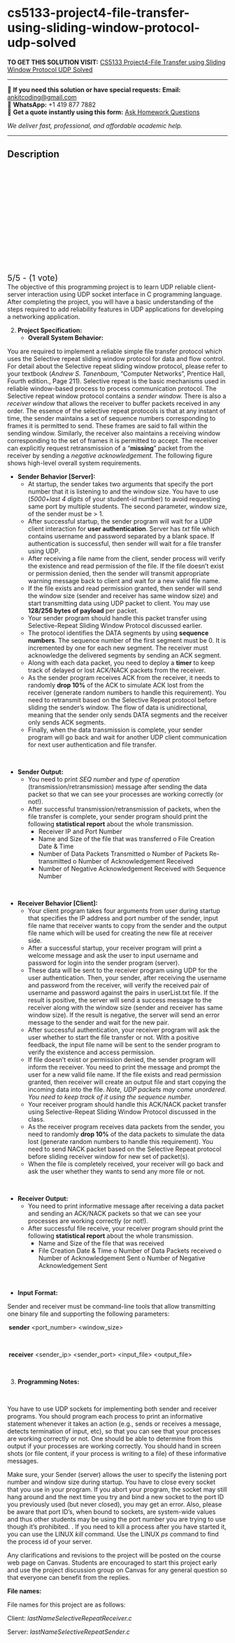 # cs5133-project4-file-transfer-using-sliding-window-protocol-udp-solved
**TO GET THIS SOLUTION VISIT:** [CS5133 Project4-File Transfer using Sliding Window Protocol UDP Solved](https://www.ankitcodinghub.com/product/cs5133-project4-file-transfer-using-sliding-window-protocol-udp-solved/)


---

📩 **If you need this solution or have special requests:** **Email:** ankitcoding@gmail.com  
📱 **WhatsApp:** +1 419 877 7882  
📄 **Get a quote instantly using this form:** [Ask Homework Questions](https://www.ankitcodinghub.com/services/ask-homework-questions/)

*We deliver fast, professional, and affordable academic help.*

---

<h2>Description</h2>



<div class="kk-star-ratings kksr-auto kksr-align-center kksr-valign-top" data-payload="{&quot;align&quot;:&quot;center&quot;,&quot;id&quot;:&quot;72309&quot;,&quot;slug&quot;:&quot;default&quot;,&quot;valign&quot;:&quot;top&quot;,&quot;ignore&quot;:&quot;&quot;,&quot;reference&quot;:&quot;auto&quot;,&quot;class&quot;:&quot;&quot;,&quot;count&quot;:&quot;1&quot;,&quot;legendonly&quot;:&quot;&quot;,&quot;readonly&quot;:&quot;&quot;,&quot;score&quot;:&quot;5&quot;,&quot;starsonly&quot;:&quot;&quot;,&quot;best&quot;:&quot;5&quot;,&quot;gap&quot;:&quot;4&quot;,&quot;greet&quot;:&quot;Rate this product&quot;,&quot;legend&quot;:&quot;5\/5 - (1 vote)&quot;,&quot;size&quot;:&quot;24&quot;,&quot;title&quot;:&quot;CS5133 Project4-File Transfer using Sliding Window Protocol UDP Solved&quot;,&quot;width&quot;:&quot;138&quot;,&quot;_legend&quot;:&quot;{score}\/{best} - ({count} {votes})&quot;,&quot;font_factor&quot;:&quot;1.25&quot;}">

<div class="kksr-stars">

<div class="kksr-stars-inactive">
            <div class="kksr-star" data-star="1" style="padding-right: 4px">


<div class="kksr-icon" style="width: 24px; height: 24px;"></div>
        </div>
            <div class="kksr-star" data-star="2" style="padding-right: 4px">


<div class="kksr-icon" style="width: 24px; height: 24px;"></div>
        </div>
            <div class="kksr-star" data-star="3" style="padding-right: 4px">


<div class="kksr-icon" style="width: 24px; height: 24px;"></div>
        </div>
            <div class="kksr-star" data-star="4" style="padding-right: 4px">


<div class="kksr-icon" style="width: 24px; height: 24px;"></div>
        </div>
            <div class="kksr-star" data-star="5" style="padding-right: 4px">


<div class="kksr-icon" style="width: 24px; height: 24px;"></div>
        </div>
    </div>

<div class="kksr-stars-active" style="width: 138px;">
            <div class="kksr-star" style="padding-right: 4px">


<div class="kksr-icon" style="width: 24px; height: 24px;"></div>
        </div>
            <div class="kksr-star" style="padding-right: 4px">


<div class="kksr-icon" style="width: 24px; height: 24px;"></div>
        </div>
            <div class="kksr-star" style="padding-right: 4px">


<div class="kksr-icon" style="width: 24px; height: 24px;"></div>
        </div>
            <div class="kksr-star" style="padding-right: 4px">


<div class="kksr-icon" style="width: 24px; height: 24px;"></div>
        </div>
            <div class="kksr-star" style="padding-right: 4px">


<div class="kksr-icon" style="width: 24px; height: 24px;"></div>
        </div>
    </div>
</div>


<div class="kksr-legend" style="font-size: 19.2px;">
            5/5 - (1 vote)    </div>
    </div>
The objective of this programming project is to learn UDP reliable client-server interaction using UDP socket interface in C programming language. After completing the project, you will have a basic understanding of the steps required to add reliability features in UDP applications for developing a networking application.

<ol start="2">
<li><strong>Project Specification: </strong>
<ul>
<li><strong>Overall System Behavior: </strong></li>
</ul>
</li>
</ol>
You are required to implement a reliable simple file transfer protocol which uses the Selective repeat sliding window protocol for data and flow control. For detail about the Selective repeat sliding window protocol, please refer to your textbook (<em>Andrew S. Tanenbaum</em>, “Computer Networks”, Prentice Hall, Fourth edition., Page 211). Selective repeat is the basic mechanisms used in reliable window-based process to process communication protocol. The Selective repeat window protocol contains a <em>sender window.</em> There is also a <em>receiver window</em> that allows the receiver to buffer packets received in any order. The essence of the selective repeat protocols is that at any instant of time, the sender maintains a set of sequence numbers corresponding to frames it is permitted to send. These frames are said to fall within the sending window. Similarly, the receiver also maintains a receiving window corresponding to the set of frames it is permitted to accept. The receiver can explicitly request retransmission of a “<strong>missing</strong>” packet from the receiver by sending a <em>negative acknowledgement. </em>The following figure shows high-level overall system requirements.

<ul>
<li><strong>Sender Behavior [Server]: </strong>
<ul>
<li>At startup, the sender takes two arguments that specify the port number that it is listening to and the window size. You have to use (<em>5000</em>+<em>last 4 digits</em> of your student-id number) to avoid requesting same port by multiple students. The second parameter, window size, of the sender must be &gt; 1.</li>
<li>After successful startup, the sender program will wait for a UDP client interaction for <strong>user authentication</strong>. Server has <em>txt</em> file which contains username and password separated by a blank space. If authentication is successful, then sender will wait for a file transfer using UDP.</li>
<li>After receiving a file name from the client, sender process will verify the existence and read permission of the file. If the file doesn’t exist or permission denied, then the sender will transmit appropriate warning message back to client and wait for a new valid file name.</li>
<li>If the file exists and read permission granted, then sender will send the window size (sender and receiver has same window size) and start transmitting data using UDP packet to client. You may use <strong>128/256 bytes of payload</strong> per packet.</li>
<li>Your sender program should handle this packet transfer using Selective-Repeat Sliding Window Protocol discussed earlier.</li>
<li>The protocol identifies the DATA segments by using <strong>sequence numbers</strong>. The sequence number of the first segment must be 0. It is incremented by one for each new segment. The receiver must acknowledge the delivered segments by sending an ACK segment.</li>
<li>Along with each data packet, you need to deploy a <strong>timer</strong> to keep track of delayed or lost ACK/NACK packets from the receiver.</li>
<li>As the sender program receives ACK from the receiver, it needs to randomly <strong>drop 10%</strong> of the ACK to simulate ACK lost from the receiver (generate random numbers to handle this requirement). You need to retransmit based on the Selective Repeat protocol before sliding the sender’s window. The flow of data is unidirectional, meaning that the sender only sends DATA segments and the receiver only sends ACK segments.</li>
<li>Finally, when the data transmission is complete, your sender program will go back and wait for another UDP client communication for next user authentication and file transfer.</li>
</ul>
</li>
</ul>
&nbsp;

<ul>
<li><strong>Sender Output: </strong>
<ul>
<li>You need to print <em>SEQ number</em> and <em>type of operation</em> (transmission/retransmission) message after sending the data packet so that we can see your processes are working correctly (or not!).</li>
<li>After successful transmission/retransmission of packets, when the file transfer is complete, your sender program should print the following<strong> statistical report</strong> about the whole transmission.
<ul>
<li>Receiver IP and Port Number</li>
<li>Name and Size of the file that was transferred o File Creation Date &amp; Time</li>
<li>Number of Data Packets Transmitted o Number of Packets Re-transmitted o Number of Acknowledgement Received</li>
<li>Number of Negative Acknowledgement Received with Sequence Number</li>
</ul>
</li>
</ul>
</li>
</ul>
&nbsp;

<ul>
<li><strong>Receiver Behavior [Client]: </strong>
<ul>
<li>Your client program takes four arguments from user during startup that specifies the IP address and port number of the sender, input file name that receiver wants to copy from the sender and the output file name which will be used for creating the new file at receiver side.</li>
<li>After a successful startup, your receiver program will print a welcome message and ask the user to input username and password for login into the sender program (server).</li>
<li>These data will be sent to the receiver program using UDP for the user authentication. Then, your sender, after receiving the username and password from the receiver, will verify the received pair of username and password against the pairs in userList.txt file. If the result is positive, the server will send a success message to the receiver along with the window size (sender and receiver has same window size). If the result is negative, the server will send an error message to the sender and wait for the new pair.</li>
<li>After successful authentication, your receiver program will ask the user whether to start the file transfer or not. With a positive feedback, the input file name will be sent to the sender program to verify the existence and access permission.</li>
<li>If file doesn’t exist or permission denied, the sender program will inform the receiver. You need to print the message and prompt the user for a new valid file name. If the file exists and read permission granted, then receiver will create an output file and start copying the incoming data into the file. <em>Note, UDP packets may come unordered. You need to keep track of it using the sequence number. </em></li>
<li>Your receiver program should handle this ACK/NACK packet transfer using Selective-Repeat Sliding Window Protocol discussed in the class.</li>
<li>As the receiver program receives data packets from the sender, you need to randomly <strong>drop 10%</strong> of the data packets to simulate the data lost (generate random numbers to handle this requirement). You need to send NACK packet based on the Selective Repeat protocol before sliding receiver window for new set of packet(s).</li>
<li>When the file is completely received, your receiver will go back and ask the user whether they wants to send any more file or not.</li>
</ul>
</li>
</ul>
&nbsp;

<ul>
<li><strong>Receiver Output: </strong>
<ul>
<li>You need to print informative message after receiving a data packet and sending an ACK/NACK packets so that we can see your processes are working correctly (or not!).</li>
<li>After successful file receive, your receiver program should print the following<strong> statistical report</strong> about the whole transmission.
<ul>
<li>Name and Size of the file that was received</li>
<li>File Creation Date &amp; Time o Number of Data Packets received o Number of Acknowledgement Sent o Number of Negative Acknowledgement Sent</li>
</ul>
</li>
</ul>
</li>
</ul>
&nbsp;

<ul>
<li><strong>Input Format: </strong></li>
</ul>
Sender and receiver must be command-line tools that allow transmitting one binary file and supporting the following parameters:

<strong>&nbsp;sender</strong> &lt;port_number&gt; &lt;window_size&gt;

<strong>&nbsp;</strong>

<strong>&nbsp;receiver</strong> &lt;sender_ip&gt; &lt;sender_port&gt; &lt;input_file&gt; &lt;output_file&gt;

&nbsp;

<ol start="3">
<li><strong>Programming Notes: </strong></li>
</ol>
<strong>&nbsp;</strong>

You have to use UDP sockets for implementing both sender and receiver programs. You should program each process to print an informative statement whenever it takes an action (e.g., sends or receives a message, detects termination of input, etc), so that you can see that your processes are working correctly or not. One should be able to determine from this output if your processes are working correctly. You should hand in screen shots (or file content, if your process is writing to a file) of these informative messages.

Make sure, your Sender (server) allows the user to specify the listening port number and window size during startup. You have to close every socket that you use in your program. If you abort your program, the socket may still hang around and the next time you try and bind a new socket to the port ID you previously used (but never closed), you may get an error. Also, please be aware that port ID’s, when bound to sockets, are system-wide values and thus other students may be using the port number you are trying to use though it’s prohibited. . If you need to kill a process after you have started it, you can use the LINUX <em>kill</em> command. Use the LINUX <em>ps</em> command to find the process id of your server.

Any clarifications and revisions to the project will be posted on the course web page on Canvas. Students are encouraged to start this project early and use the project discussion group on Canvas for any general question so that everyone can benefit from the replies.

<strong>File names:</strong>

File names for this project are as follows:

Client: <em>lastNameSelectiveRepeatReceiver.c </em>

Server:<em> lastNameSelectiveRepeatSender.c </em>
